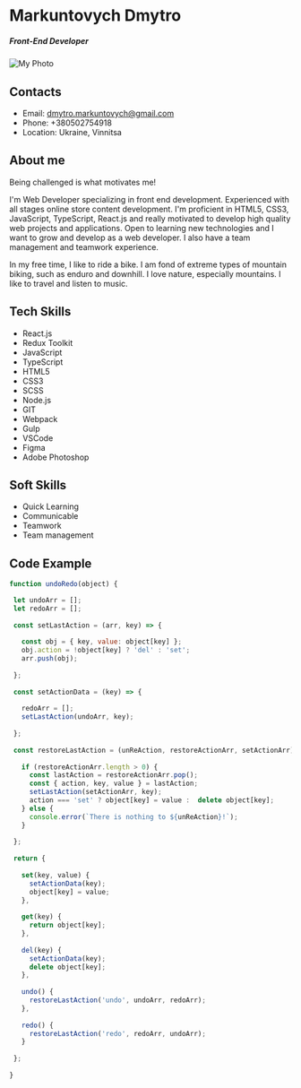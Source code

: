 # Markuntovych Dmytro
##### Front-End Developer

![My Photo](https://user-images.githubusercontent.com/17194679/224482756-07a4ba13-9b5b-4a6b-aa59-a236f610e1a4.jpg)

## Contacts
 - Email: dmytro.markuntovych@gmail.com
 - Phone: +380502754918
 - Location: Ukraine, Vinnitsa

## About me
Being challenged is what motivates me!

I'm Web Developer specializing in front end development. Experienced with all stages online store content development. I'm proficient in HTML5, CSS3, JavaScript, TypeScript, React.js and really motivated to develop high quality web projects and applications. Open to learning new technologies and I want to grow and develop as a web developer. I also have a team management and teamwork experience.

In my free time, I like to ride a bike. I am fond of extreme types of mountain biking, such as enduro and downhill. I love nature, especially mountains. I like to travel and listen to music.

## Tech Skills
 - React.js
 - Redux Toolkit
 - JavaScript
 - TypeScript
 - HTML5
 - CSS3
 - SCSS
 - Node.js
 - GIT
 - Webpack
 - Gulp
 - VSCode
 - Figma
 - Adobe Photoshop

## Soft Skills
 - Quick Learning
 - Communicable
 - Teamwork
 - Team management

## Code Example
 ```javascript
 function undoRedo(object) {
 
  let undoArr = [];
  let redoArr = [];
  
  const setLastAction = (arr, key) => {
  
    const obj = { key, value: object[key] };
    obj.action = !object[key] ? 'del' : 'set';
    arr.push(obj);
    
  };
  
  const setActionData = (key) => {
  
    redoArr = [];
    setLastAction(undoArr, key);
    
  };
  
  const restoreLastAction = (unReAction, restoreActionArr, setActionArr) => {
  
    if (restoreActionArr.length > 0) {
      const lastAction = restoreActionArr.pop();
      const { action, key, value } = lastAction;
      setLastAction(setActionArr, key);
      action === 'set' ? object[key] = value :  delete object[key];
    } else {
      console.error(`There is nothing to ${unReAction}!`);
    }
    
  };
  
  return {
  
    set(key, value) {
      setActionData(key);
      object[key] = value;
    },
    
    get(key) {
      return object[key];
    },
    
    del(key) {
      setActionData(key);
      delete object[key];
    },
    
    undo() {
      restoreLastAction('undo', undoArr, redoArr);
    },
    
    redo() {
      restoreLastAction('redo', redoArr, undoArr);
    }
    
  };
  
}
 ```

